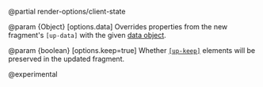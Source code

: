 @partial render-options/client-state

@param {Object} [options.data]
  Overrides properties from the new fragment's `[up-data]`
  with the given [data object](/data).

@param {boolean} [options.keep=true]
  Whether [`[up-keep]`](/up-keep) elements will be preserved in the updated fragment.

  @experimental
